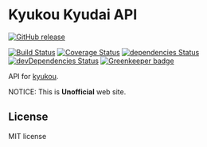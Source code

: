 # Kyukou Kyudai API

[![GitHub release](https://img.shields.io/github/release/qdai/kyukou-api.svg)](https://github.com/qdai/kyukou-api/releases/latest)

[![Build Status](https://travis-ci.org/qdai/kyukou-api.svg)](https://travis-ci.org/qdai/kyukou-api)
[![Coverage Status](https://coveralls.io/repos/github/qdai/kyukou-api/badge.svg)](https://coveralls.io/github/qdai/kyukou-api)
[![dependencies Status](https://david-dm.org/qdai/kyukou-api/status.svg)](https://david-dm.org/qdai/kyukou-api)
[![devDependencies Status](https://david-dm.org/qdai/kyukou-api/dev-status.svg)](https://david-dm.org/qdai/kyukou-api?type=dev)
[![Greenkeeper badge](https://badges.greenkeeper.io/qdai/kyukou-api.svg)](https://greenkeeper.io/)

API for [kyukou](https://github.com/qdai/kyukou).

NOTICE: This is **Unofficial** web site.

## License

MIT license
